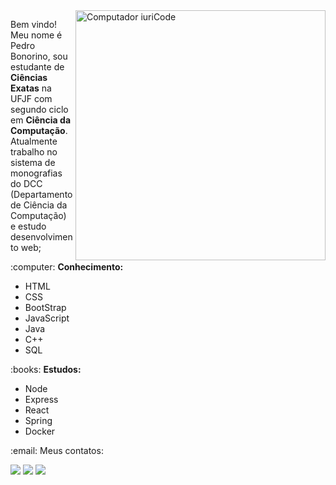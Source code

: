 <img src="https://raw.githubusercontent.com/MicaelliMedeiros/micaellimedeiros/master/image/computer-illustration.png" min-width="400px" max-width="400px" width="400px" align="right" alt="Computador iuriCode">

<p align="left"> 
  Bem vindo! Meu nome é Pedro Bonorino, sou estudante de <strong>Ciências Exatas</strong> na UFJF com segundo ciclo em <strong>Ciência da Computação</strong>.<br>
  Atualmente trabalho no sistema de monografias do DCC (Departamento de Ciência da Computação) e estudo desenvolvimento web;
</p>

<p align="left">
  :computer: <strong>Conhecimento:</strong>
  <ul>
    <li>HTML</li>
    <li>CSS</li>
    <li>BootStrap</li>
    <li>JavaScript</li>
    <li>Java</li>
    <li>C++</li>
    <li>SQL</li>
  </ul>
</p>

<p align="left">
 :books: <strong>Estudos:</strong>
 <ul>
    <li>Node</li>
    <li>Express</li>
    <li>React</li>
    <li>Spring</li>
    <li>Docker</li>
  </ul>
</p>

<p align="left">
 :email: Meus contatos:
</p>

<p align="left">
  <a href="mailto:pepebonorinobraga@gmail.com?subject=Contato" alt="Gmail">
  <img src="https://img.shields.io/badge/-Gmail-FF0000?style=flat-square&labelColor=FF0000&logo=gmail&logoColor=white&link=LINK-DO-SEU-EMAIL" /></a>

  <a href="https://www.linkedin.com/in/pedro-bonorino-65776316b/" alt="Linkedin">
  <img src="https://img.shields.io/badge/-Linkedin-0e76a8?style=flat-square&logo=Linkedin&logoColor=white&link=LINK-DO-SEU-LINKEDIN" /></a>
  
  <a href="https://www.instagram.com/pepebonorino/" alt="Instagram">
  <img src="https://img.shields.io/badge/-Instagram-DF0174?style=flat-square&labelColor=DF0174&logo=instagram&logoColor=white&link=LINK-DO-SEU-INSTAGRAM"/></a>
</p>  
